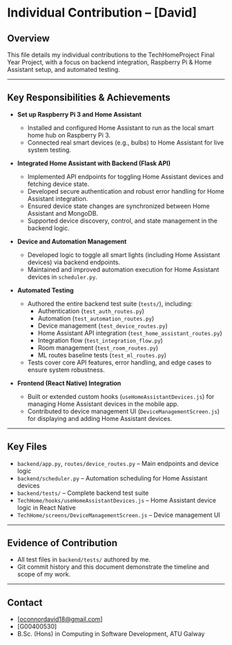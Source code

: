 # Individual Contribution – [David]

## Overview

This file details my individual contributions to the TechHomeProject Final Year Project, with a focus on backend integration, Raspberry Pi & Home Assistant setup, and automated testing.

---

## Key Responsibilities & Achievements

- **Set up Raspberry Pi 3 and Home Assistant**
  - Installed and configured Home Assistant to run as the local smart home hub on Raspberry Pi 3.
  - Connected real smart devices (e.g., bulbs) to Home Assistant for live system testing.

- **Integrated Home Assistant with Backend (Flask API)**
  - Implemented API endpoints for toggling Home Assistant devices and fetching device state.
  - Developed secure authentication and robust error handling for Home Assistant integration.
  - Ensured device state changes are synchronized between Home Assistant and MongoDB.
  - Supported device discovery, control, and state management in the backend logic.

- **Device and Automation Management**
  - Developed logic to toggle all smart lights (including Home Assistant devices) via backend endpoints.
  - Maintained and improved automation execution for Home Assistant devices in `scheduler.py`.

- **Automated Testing**
  - Authored the entire backend test suite (`tests/`), including:
    - Authentication (`test_auth_routes.py`)
    - Automation (`test_automation_routes.py`)
    - Device management (`test_device_routes.py`)
    - Home Assistant API integration (`test_home_assistant_routes.py`)
    - Integration flow (`test_integration_flow.py`)
    - Room management (`test_room_routes.py`)
    - ML routes baseline tests (`test_ml_routes.py`)
  - Tests cover core API features, error handling, and edge cases to ensure system robustness.

- **Frontend (React Native) Integration**
  - Built or extended custom hooks (`useHomeAssistantDevices.js`) for managing Home Assistant devices in the mobile app.
  - Contributed to device management UI (`DeviceManagementScreen.js`) for displaying and adding Home Assistant devices.

---

## Key Files

- `backend/app.py`, `routes/device_routes.py` – Main endpoints and device logic
- `backend/scheduler.py` – Automation scheduling for Home Assistant devices
- `backend/tests/` – Complete backend test suite
- `TechHome/hooks/useHomeAssistantDevices.js` – Home Assistant device logic in React Native
- `TechHome/screens/DeviceManagementScreen.js` – Device management UI

---

## Evidence of Contribution

- All test files in `backend/tests/` authored by me.
- Git commit history and this document demonstrate the timeline and scope of my work.

---

## Contact

- [oconnordavid18@gmail.com]  
- [G00400530]  
- B.Sc. (Hons) in Computing in Software Development, ATU Galway

